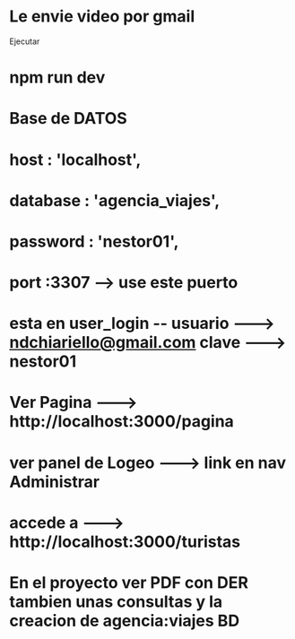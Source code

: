 # Le envie video por gmail 

Ejecutar 
# npm run dev 

# Base  de DATOS 
# host : 'localhost',
# database : 'agencia_viajes',
# password : 'nestor01',
# port :3307 --> use este puerto


# esta en user_login  -- usuario ---> ndchiariello@gmail.com   clave ---> nestor01 
# Ver Pagina ---> http://localhost:3000/pagina
# ver panel de Logeo ---> link en nav Administrar

# accede a --->  http://localhost:3000/turistas
# En el proyecto ver PDF con DER tambien unas consultas y la creacion de agencia:viajes BD 

